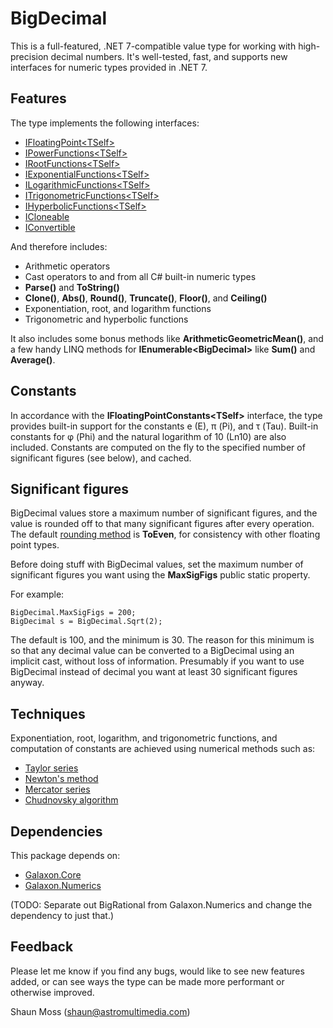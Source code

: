 # BigDecimal

This is a full-featured, .NET 7-compatible value type for working with high-precision decimal
numbers. It's well-tested, fast, and supports new interfaces for numeric types provided in .NET 7.

## Features

The type implements the following interfaces:
* [IFloatingPoint\<TSelf\>](https://learn.microsoft.com/en-us/dotnet/api/system.numerics.ifloatingpoint-1)
* [IPowerFunctions\<TSelf\>](https://learn.microsoft.com/en-us/dotnet/api/system.numerics.ipowerfunctions-1)
* [IRootFunctions\<TSelf\>](https://learn.microsoft.com/en-us/dotnet/api/system.numerics.irootfunctions-1)
* [IExponentialFunctions\<TSelf\>](https://learn.microsoft.com/en-us/dotnet/api/system.numerics.iexponentialfunctions-1)
* [ILogarithmicFunctions\<TSelf\>](https://learn.microsoft.com/en-us/dotnet/api/system.numerics.ilogarithmicfunctions-1)
* [ITrigonometricFunctions\<TSelf\>](https://learn.microsoft.com/en-us/dotnet/api/system.numerics.itrigonometricfunctions-1)
* [IHyperbolicFunctions\<TSelf\>](https://learn.microsoft.com/en-us/dotnet/api/system.numerics.ihyperbolicfunctions-1)
* [ICloneable](https://learn.microsoft.com/en-us/dotnet/api/system.icloneable)
* [IConvertible](https://learn.microsoft.com/en-us/dotnet/api/system.iconvertible)

And therefore includes:
* Arithmetic operators
* Cast operators to and from all C# built-in numeric types
* **Parse()** and **ToString()**
* **Clone()**, **Abs()**, **Round()**, **Truncate()**, **Floor()**, and **Ceiling()**
* Exponentiation, root, and logarithm functions
* Trigonometric and hyperbolic functions

It also includes some bonus methods like **ArithmeticGeometricMean()**, and a few handy LINQ
methods for **IEnumerable\<BigDecimal\>** like **Sum()** and **Average()**.

## Constants

In accordance with the **IFloatingPointConstants\<TSelf\>** interface, the type provides built-in
support for the constants e (E), π (Pi), and τ (Tau). Built-in constants for φ (Phi) and the natural
logarithm of 10 (Ln10) are also included. Constants are computed on the fly to the specified number
of significant figures (see below), and cached.

## Significant figures

BigDecimal values store a maximum number of significant figures, and the value is rounded off to
that many significant figures after every operation. The default [rounding method](https://learn.microsoft.com/en-us/dotnet/api/system.midpointrounding) is **ToEven**, for
consistency with other floating point types.   

Before doing stuff with BigDecimal values, set the maximum number of significant figures you want
using the **MaxSigFigs** public static property.

For example:
```
BigDecimal.MaxSigFigs = 200;
BigDecimal s = BigDecimal.Sqrt(2);
```
The default is 100, and the minimum is 30. The reason for this minimum is so that any decimal value
can be converted to a BigDecimal using an implicit cast, without loss of information. Presumably if
you want to use BigDecimal instead of decimal you want at least 30 significant figures anyway.

## Techniques

Exponentiation, root, logarithm, and trigonometric functions, and computation of constants are
achieved using numerical methods such as:
- [Taylor series](https://en.wikipedia.org/wiki/Taylor_series)
- [Newton's method](https://en.wikipedia.org/wiki/Newton%27s_method)
- [Mercator series](https://en.wikipedia.org/wiki/Mercator_series)
- [Chudnovsky algorithm](https://en.wikipedia.org/wiki/Chudnovsky_algorithm)

## Dependencies

This package depends on:
- [Galaxon.Core](https://github.com/mossy2100/Galaxon.Core)
- [Galaxon.Numerics](https://github.com/mossy2100/Galaxon.Numerics)

(TODO: Separate out BigRational from Galaxon.Numerics and change the dependency to just that.)

## Feedback

Please let me know if you find any bugs, would like to see new features added, or can see ways the
type can be made more performant or otherwise improved.

Shaun Moss (<shaun@astromultimedia.com>)
